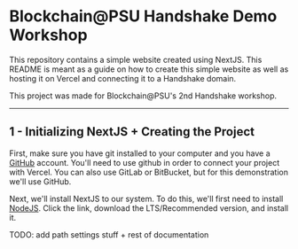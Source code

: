 # Blockchain@PSU Handshake Demo Workshop
This repository contains a simple website created using NextJS. This README is meant as a guide on how to create this simple website as well as hosting it on Vercel and connecting it to a Handshake domain.

This project was made for Blockchain@PSU's 2nd Handshake workshop.

---
## 1 - Initializing NextJS + Creating the Project

First, make sure you have git installed to your computer and you have a [GitHub](https://github.com) account. You'll need to use github in order to connect your project with Vercel. You can also use GitLab or BitBucket, but for this demonstration we'll use GitHub.

Next, we'll install NextJS to our system. To do this, we'll first need to install [NodeJS](https://nodejs.org/en/). Click the link, download the LTS/Recommended version, and install it.

TODO: add path settings stuff + rest of documentation

